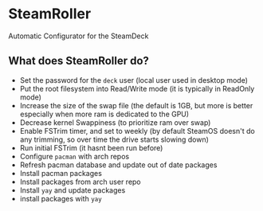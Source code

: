 # SteamRoller
Automatic Configurator for the SteamDeck

## What does SteamRoller do?

* Set the password for the `deck` user (local user used in desktop mode)
* Put the root filesystem into Read/Write mode (it is typically in ReadOnly mode)
* Increase the size of the swap file (the default is 1GB, but more is better especially when more ram is dedicated to the GPU)
* Decrease kernel Swappiness (to prioritize ram over swap)
* Enable FSTrim timer, and set to weekly (by default SteamOS doesn't do any trimming, so over time the drive starts slowing down)
* Run initial FSTrim (it hasnt been run before)
* Configure `pacman` with arch repos
* Refresh pacman database and update out of date packages
* Install pacman packages
* Install packages from arch user repo
* Install `yay` and update packages
* install packages with `yay`


